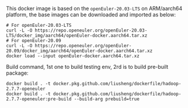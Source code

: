 This docker image is based on the `openEuler-20.03-LTS` on ARM/aarch64 platform,
the base images can be downloaded and imported as below:

```shell script
# For openEuler-20.03-LTS
curl -L -O https://repo.openeuler.org/openEuler-20.03-LTS/docker_img/aarch64/openEuler-docker.aarch64.tar.xz
# For openEuler-20.09
curl -L -O https://repo.openeuler.org/openEuler-20.09/docker_img/aarch64/openEuler-docker.aarch64.tar.xz
docker load --input openEuler-docker.aarch64.tar.xz
```

Build command, 1st one to build testing env, 2rd is to build pre-built package:
```shell script
docker build . -t docker.pkg.github.com/liusheng/dockerfile/hadoop-2.7.7-openeuler
docker build . -t docker.pkg.github.com/liusheng/dockerfile/hadoop-2.7.7-openeuler:pre-build --build-arg prebuild=true
```